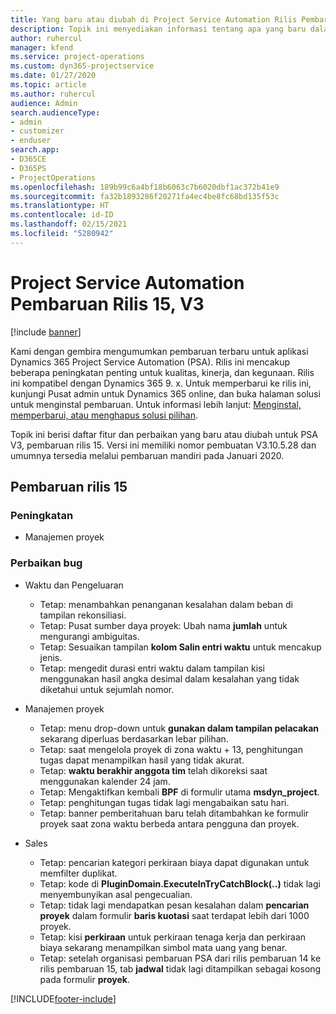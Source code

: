 ```yaml
---
title: Yang baru atau diubah di Project Service Automation Rilis Pembaruan 15, V3
description: Topik ini menyediakan informasi tentang apa yang baru dalam Project Service Automation Rilis Pembaruan 15, V3.
author: ruhercul
manager: kfend
ms.service: project-operations
ms.custom: dyn365-projectservice
ms.date: 01/27/2020
ms.topic: article
ms.author: ruhercul
audience: Admin
search.audienceType:
- admin
- customizer
- enduser
search.app:
- D365CE
- D365PS
- ProjectOperations
ms.openlocfilehash: 189b99c6a4bf18b6063c7b6020dbf1ac372b41e9
ms.sourcegitcommit: fa32b1893286f20271fa4ec4be8fc68bd135f53c
ms.translationtype: HT
ms.contentlocale: id-ID
ms.lasthandoff: 02/15/2021
ms.locfileid: "5280942"
---
```

# <a name="project-service-automation-update-release-15-v3"></a>Project Service Automation Pembaruan Rilis 15, V3

[!include [banner](../includes/psa-now-project-operations.md)]

Kami dengan gembira mengumumkan pembaruan terbaru untuk aplikasi Dynamics 365 Project Service Automation (PSA). Rilis ini mencakup beberapa peningkatan penting untuk kualitas, kinerja, dan kegunaan. Rilis ini kompatibel dengan Dynamics 365 9. x. Untuk memperbarui ke rilis ini, kunjungi Pusat admin untuk Dynamics 365 online, dan buka halaman solusi untuk menginstal pembaruan. Untuk informasi lebih lanjut: [Menginstal, memperbarui, atau menghapus solusi pilihan](https://docs.microsoft.com/power-platform/admin/install-remove-preferred-solution).

Topik ini berisi daftar fitur dan perbaikan yang baru atau diubah untuk PSA V3, pembaruan rilis 15. Versi ini memiliki nomor pembuatan V3.10.5.28 dan umumnya tersedia melalui pembaruan mandiri pada Januari 2020.

## <a name="update-release-15"></a>Pembaruan rilis 15 

### <a name="enhancements"></a>Peningkatan

- Manajemen proyek

### <a name="bug-fixes"></a>Perbaikan bug

- Waktu dan Pengeluaran

  - Tetap: menambahkan penanganan kesalahan dalam beban di tampilan rekonsiliasi.
  - Tetap: Pusat sumber daya proyek: Ubah nama **jumlah** untuk mengurangi ambiguitas.
  - Tetap: Sesuaikan tampilan **kolom Salin entri waktu** untuk mencakup jenis.
  - Tetap: mengedit durasi entri waktu dalam tampilan kisi menggunakan hasil angka desimal dalam kesalahan yang tidak diketahui untuk sejumlah nomor.

- Manajemen proyek

  - Tetap: menu drop-down untuk **gunakan dalam tampilan pelacakan** sekarang diperluas berdasarkan lebar pilihan.
  - Tetap: saat mengelola proyek di zona waktu + 13, penghitungan tugas dapat menampilkan hasil yang tidak akurat.
  - Tetap: **waktu berakhir anggota tim** telah dikoreksi saat menggunakan kalender 24 jam.
  - Tetap: Mengaktifkan kembali **BPF** di formulir utama **msdyn_project**.
  - Tetap: penghitungan tugas tidak lagi mengabaikan satu hari.
  - Tetap: banner pemberitahuan baru telah ditambahkan ke formulir proyek saat zona waktu berbeda antara pengguna dan proyek.

- Sales

  - Tetap: pencarian kategori perkiraan biaya dapat digunakan untuk memfilter duplikat.
  - Tetap: kode di **PluginDomain.ExecuteInTryCatchBlock(..)** tidak lagi menyembunyikan asal pengecualian.
  - Tetap: tidak lagi mendapatkan pesan kesalahan dalam **pencarian proyek** dalam formulir **baris kuotasi** saat terdapat lebih dari 1000 proyek.
  - Tetap: kisi **perkiraan** untuk perkiraan tenaga kerja dan perkiraan biaya sekarang menampilkan simbol mata uang yang benar.
  - Tetap: setelah organisasi pembaruan PSA dari rilis pembaruan 14 ke rilis pembaruan 15, tab **jadwal** tidak lagi ditampilkan sebagai kosong pada formulir **proyek**.


[!INCLUDE[footer-include](../includes/footer-banner.md)]